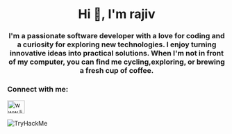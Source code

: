 <h1 align="center">Hi 👋, I'm rajiv</h1>
<h3 align="center">I'm a passionate software developer with a love for coding and a curiosity for exploring new technologies. I enjoy turning innovative ideas into practical solutions. When I'm not in front of my computer, you can find me cycling,exploring, or brewing a fresh cup of coffee.</h3>


<h3 align="left">Connect with me:</h3>
<p align="left">
<a href="www.linkedin.com/in/rajiv-cloud" target="blank"><img align="center" src="https://raw.githubusercontent.com/rahuldkjain/github-profile-readme-generator/master/src/images/icons/Social/linked-in-alt.svg" alt="www.linkedin.com/in/rajiv-cloud" height="30" width="40" /></a>
</p>



<img src="https://tryhackme-badges.s3.amazonaws.com/rajiv2004cloud.png" alt="TryHackMe">
